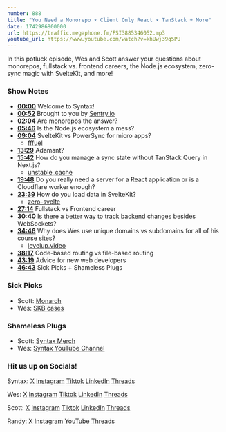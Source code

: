 ```yaml
---
number: 888
title: "You Need a Monorepo × Client Only React × TanStack + More"
date: 1742986800000
url: https://traffic.megaphone.fm/FSI3885346052.mp3
youtube_url: https://www.youtube.com/watch?v=khUwj39q5PU
---
```


In this potluck episode, Wes and Scott answer your questions about monorepos, fullstack vs. frontend careers, the Node.js ecosystem, zero-sync magic with SvelteKit, and more!

### Show Notes

* **[00:00](#t=00:00)** Welcome to Syntax!
* **[00:52](#t=00:52)** Brought to you by [Sentry.io](https://Sentry.io)
* **[02:04](#t=02:04)** Are monorepos the answer?
* **[05:46](#t=05:46)** Is the Node.js ecosystem a mess?
* **[09:04](#t=09:04)** SvelteKit vs PowerSync for micro apps?
  - [fffuel](https://www.fffuel.co/)
* **[13:29](#t=13:29)** Adamant?
* **[15:42](#t=15:42)** How do you manage a sync state without TanStack Query in Next.js?
  - [unstable_cache](https://nextjs.org/docs/app/api-reference/functions/unstable_cache)
* **[19:48](#t=19:48)** Do you really need a server for a React application or is a Cloudflare worker enough?
* **[23:39](#t=23:39)** How do you load data in SvelteKit?
  - [zero-svelte](https://github.com/stolinski/zero-svelte/blob/main/src/routes/%2Bpage.svelte)
* **[27:14](#t=27:14)** Fullstack vs Frontend career
* **[30:40](#t=30:40)** Is there a better way to track backend changes besides WebSockets?
* **[34:46](#t=34:46)** Why does Wes use unique domains vs subdomains for all of his course sites?
  - [levelup.video](https://levelup.video/)
* **[38:17](#t=38:17)** Code-based routing vs file-based routing
* **[43:19](#t=43:19)** Advice for new web developers
* **[46:43](#t=46:43)** Sick Picks + Shameless Plugs

### Sick Picks

- Scott: [Monarch](https://www.monarchmoney.com/referral/tp2gjynkoo)
- Wes: [SKB cases](https://www.skbcases.com/)

### Shameless Plugs

- Scott: [Syntax Merch](https://sentry.shop/collections/syntax?direction=next&cursor=eyJsYXN0X2lkIjo5NDA4NTcwMTMwNzA3LCJsYXN0X3ZhbHVlIjo5fQ%3D%3D)
- Wes: [Syntax YouTube Channel](https://youtube.com/@syntaxfm)

### Hit us up on Socials!

Syntax: [X](https://twitter.com/syntaxfm) [Instagram](https://www.instagram.com/syntax_fm/) [Tiktok](https://www.tiktok.com/@syntaxfm) [LinkedIn](https://www.linkedin.com/company/96077407/admin/feed/posts/) [Threads](https://www.threads.net/@syntax_fm)

Wes: [X](https://twitter.com/wesbos) [Instagram](https://www.instagram.com/wesbos/) [Tiktok](https://www.tiktok.com/@wesbos) [LinkedIn](https://www.linkedin.com/in/wesbos/) [Threads](https://www.threads.net/@wesbos)

Scott: [X](https://twitter.com/stolinski) [Instagram](https://www.instagram.com/stolinski/) [Tiktok](https://www.tiktok.com/@stolinski) [LinkedIn](https://www.linkedin.com/in/stolinski/) [Threads](https://www.threads.net/@stolinski)

Randy: [X](https://twitter.com/randyrektor) [Instagram](https://www.instagram.com/randyrektor/) [YouTube](https://www.youtube.com/@randyrektor) [Threads](https://www.threads.net/@randyrektor)